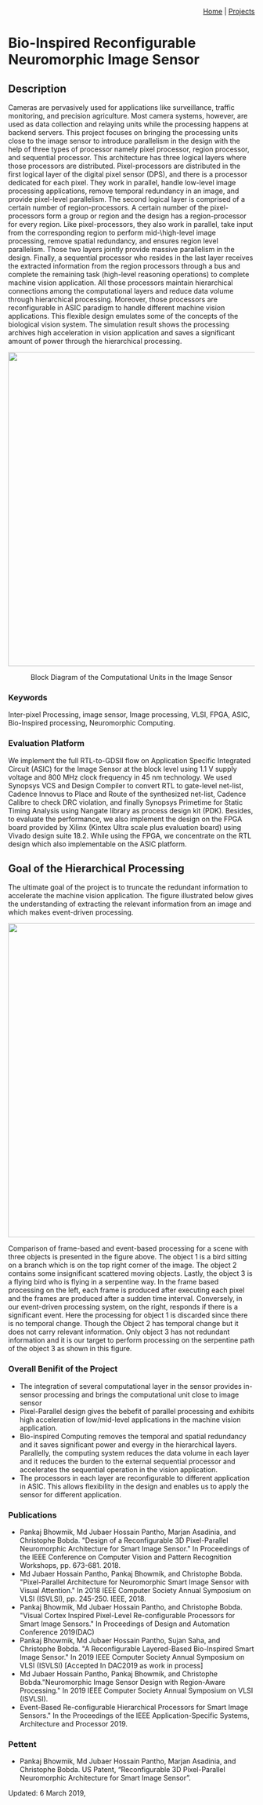 <p align="right">
<a href="https://smartsystemslab-uf.github.io">Home</a> | <a href="https://smartsystemslab-uf.github.io/Projects/">Projects</a>
</p>



# Bio-Inspired Reconfigurable Neuromorphic Image Sensor



## Description

Cameras are pervasively used for applications like surveillance, traffic monitoring, and precision agriculture. Most camera systems, however, are used as data collection and relaying units while the processing happens at backend servers. This project focuses on bringing the processing units close to the image sensor to introduce parallelism in the design with the help of three types of processor namely pixel processor, region processor, and sequential processor. This architecture has three logical layers where those processors are distributed. Pixel-processors are distributed in the first logical layer of the digital pixel sensor (DPS), and there is a processor dedicated for each pixel. They work in parallel, handle low-level image processing applications, remove temporal redundancy in an image, and provide pixel-level parallelism. The second logical layer is comprised of a certain number of region-processors. A certain number of the pixel-processors form a group or region and the design has a region-processor for every region. Like pixel-processors, they also work in parallel, take input from the corresponding region to perform mid-\high-level image processing, remove spatial redundancy, and ensures region level parallelism. Those two layers jointly provide massive parallelism in the design. Finally, a sequential processor who resides in the last layer receives the extracted information from the region processors through a bus and complete the remaining task (high-level reasoning operations) to complete machine vision application. All those processors maintain hierarchical connections among the computational layers and reduce data volume through hierarchical processing. Moreover, those processors are reconfigurable in ASIC paradigm to handle different machine vision applications. This flexible design emulates some of the concepts of the biological vision system. The simulation result shows the processing archives high acceleration in vision application and saves a significant amount of power through the hierarchical processing.

<p align="center"> <img width="640" src="https://github.com/smartsystemslab-uf/smartsystemslab-uf.github.io/blob/master/Projects/SmartImageSensor/Images/hierarchy.jpg?raw=True"/> </p>
<p align="center">
	Block Diagram of the Computational Units in the Image Sensor
</p>

### Keywords

Inter-pixel Processing, image sensor, Image processing, VLSI, FPGA, ASIC, Bio-Inspired processing, Neuromorphic Computing.


### Evaluation Platform

We implement the full RTL-to-GDSII flow on Application Specific Integrated Circuit (ASIC) for the Image Sensor at the block level using 1.1 V supply voltage and 800 MHz clock frequency in 45 nm technology. We used Synopsys VCS and Design Compiler to convert RTL to gate-level net-list, Cadence Innovus to Place and Route of the synthesized net-list, Cadence Calibre to check DRC violation, and finally Synopsys Primetime for Static Timing Analysis using Nangate library as process design kit (PDK). Besides, to evaluate the performance, we also implement the design on the FPGA board provided by Xilinx (Kintex Ultra scale plus evaluation board) using Vivado design suite 18.2. While using the FPGA, we concentrate on the RTL design which also implementable on the ASIC platform.   

## Goal of the Hierarchical Processing

The ultimate goal of the project is to truncate the redundant information to accelerate the machine vision application. The figure illustrated below gives the understanding of extracting the relevant information from an image and which makes event-driven processing.

<p align="center"> <img width="640" src="https://github.com/smartsystemslab-uf/smartsystemslab-uf.github.io/blob/master/Projects/SmartImageSensor/Images/MDPIJournal-Page-1.jpg?raw=True"/> </p>

Comparison of frame-based and event-based processing for a scene with three objects is presented in the figure above. The object 1 is a bird sitting on a branch which is on the top right corner of the image. The object 2 contains some insignificant scattered moving objects. Lastly, the object 3 is a flying bird who is flying in a serpentine way. In the frame based processing on the left, each frame is produced after executing each pixel and the frames are produced after a sudden time interval. Conversely, in our event-driven processing system, on the right, responds if there is a significant event. Here the processing for object 1 is discarded since there is no temporal change. Though the Object 2 has temporal change but it does not carry relevant information. Only object 3 has not redundant information and it is our target to perform processing on the serpentine path of the object 3 as shown in this figure.

### Overall Benifit of the Project

- The integration of several computational layer in the sensor provides in-sensor processing and brings the computational unit close to image sensor
- Pixel-Parallel design gives the bebefit of parallel processing and exhibits high acceleration of low/mid-level applications in the machine vision application.
- Bio-inspired Computing removes the temporal and spatial redundancy and it saves significant power and evergy in the hierarchical layers. Parallelly, the computing system reduces the data volume in each layer and it reduces the burden to the external sequential processor and accelerates the sequential operation in the vision application.
- The processors in each layer are reconfigurable to different application in ASIC. This allows flexibility in the design and enables us to apply the sensor for different application.


### Publications
- Pankaj Bhowmik, Md Jubaer Hossain Pantho, Marjan Asadinia, and Christophe Bobda. "Design of a Reconfigurable 3D Pixel-Parallel Neuromorphic Architecture for Smart Image Sensor." In Proceedings of the IEEE Conference on Computer Vision and Pattern Recognition Workshops, pp. 673-681. 2018.
- Md Jubaer Hossain Pantho, Pankaj Bhowmik, and Christophe Bobda. "Pixel-Parallel Architecture for Neuromorphic Smart Image Sensor with Visual Attention." In 2018 IEEE Computer Society Annual Symposium on VLSI (ISVLSI), pp. 245-250. IEEE, 2018.
- Pankaj Bhowmik, Md Jubaer Hossain Pantho, and Christophe Bobda. "Visual Cortex Inspired Pixel-Level Re-configurable Processors for Smart Image Sensors." In Proceedings of Design and Automation Conference 2019(DAC)
- Pankaj Bhowmik, Md Jubaer Hossain Pantho, Sujan Saha, and Christophe Bobda. "A Reconfigurable Layered-Based Bio-Inspired Smart Image Sensor." In 2019 IEEE Computer Society Annual Symposium on VLSI (ISVLSI) [Accepted In DAC2019 as work in process]
- Md Jubaer Hossain Pantho, Pankaj Bhowmik, and Christophe Bobda."Neuromorphic Image Sensor Design with Region-Aware Processing." In 2019 IEEE Computer Society Annual Symposium on VLSI (ISVLSI).
- Event-Based Re-configurable Hierarchical Processors for  Smart Image Sensors." In the Proceedings of the IEEE Application-Specific Systems, Architecture and Processor 2019.

### Pettent 
- Pankaj Bhowmik, Md Jubaer Hossain Pantho, Marjan Asadinia, and Christophe Bobda. US Patent, “Reconfigurable 3D Pixel-Parallel Neuromorphic Architecture for Smart Image Sensor”.


Updated: 6 March 2019, 
